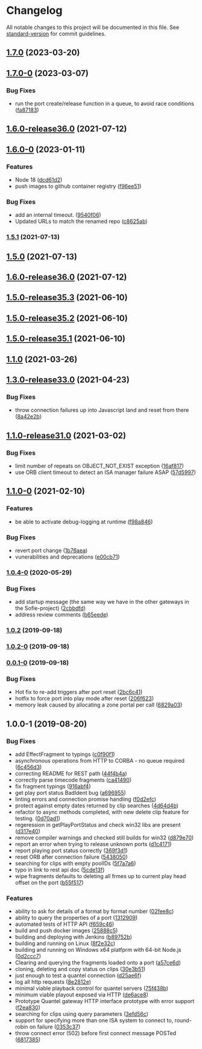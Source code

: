 # Changelog

All notable changes to this project will be documented in this file. See [standard-version](https://github.com/conventional-changelog/standard-version) for commit guidelines.

## [1.7.0](https://github.com/nrkno/sofie-quantel-gateway/compare/1.7.0-0...1.7.0) (2023-03-20)

## [1.7.0-0](https://github.com/nrkno/sofie-quantel-gateway/compare/1.6.0-0...1.7.0-0) (2023-03-07)


### Bug Fixes

* run the port create/release function in a queue, to avoid race conditions ([fa87183](https://github.com/nrkno/sofie-quantel-gateway/commit/fa87183cff934e4b97145f8df9d8141f3f639a22))

## [1.6.0-release36.0](https://github.com/nrkno/sofie-quantel-gateway/compare/1.5.0-release35.3...1.6.0-release36.0) (2021-07-12)

## [1.6.0-0](https://github.com/nrkno/sofie-quantel-gateway/compare/1.5.1...1.6.0-0) (2023-01-11)


### Features

* Node 18 ([dcd61d2](https://github.com/nrkno/sofie-quantel-gateway/commit/dcd61d2a1176256d09a361eff6b8628ce1fcef19))
* push images to github container registry ([f96ee51](https://github.com/nrkno/sofie-quantel-gateway/commit/f96ee51b5c526ac3a289eb109e970977e709b607))


### Bug Fixes

* add an internal timeout. ([9540f06](https://github.com/nrkno/sofie-quantel-gateway/commit/9540f06195464f49aa22621ad68d81a881fa9c48))
* Updated URLs to match the renamed repo ([c8625ab](https://github.com/nrkno/sofie-quantel-gateway/commit/c8625abf3e41c2f5315d8aae93ba87885b9e3aed))

### [1.5.1](https://github.com/nrkno/tv-automation-quantel-gateway/compare/1.5.0...1.5.1) (2021-07-13)

## [1.5.0](https://github.com/nrkno/tv-automation-quantel-gateway/compare/1.5.0-release35.3...1.5.0) (2021-07-13)

## [1.6.0-release36.0](https://github.com/nrkno/tv-automation-quantel-gateway/compare/1.5.0-release35.3...1.6.0-release36.0) (2021-07-12)

## [1.5.0-release35.3](https://github.com/nrkno/tv-automation-quantel-gateway/compare/1.5.0-release35.2...1.5.0-release35.3) (2021-06-10)

## [1.5.0-release35.2](https://github.com/nrkno/tv-automation-quantel-gateway/compare/1.5.0-release35.1...1.5.0-release35.2) (2021-06-10)

## [1.5.0-release35.1](https://github.com/nrkno/tv-automation-quantel-gateway/compare/v0.0.0-test2...v1.5.0-release35.1) (2021-06-10)

## [1.1.0](https://github.com/nrkno/tv-automation-quantel-gateway/compare/1.1.0...v1.1.0) (2021-03-26)

## [1.3.0-release33.0](https://github.com/nrkno/tv-automation-quantel-gateway/compare/1.1.0-release31.0...1.3.0-release33.0) (2021-04-23)


### Bug Fixes

* throw connection failures up into Javascript land and reset from there ([8a42e2b](https://github.com/nrkno/tv-automation-quantel-gateway/commit/8a42e2b6ab9d49ed28d0c3e0c3b43bba646f1270))

## [1.1.0-release31.0](https://github.com/nrkno/tv-automation-quantel-gateway/compare/1.1.0-1...1.1.0-release31.0) (2021-03-02)


### Bug Fixes

* limit number of repeats on OBJECT_NOT_EXIST exception ([16af817](https://github.com/nrkno/tv-automation-quantel-gateway/commit/16af8173aad71f9b88d2825bea75f987ef135810))
* use ORB client timeout to detect an ISA manager failure ASAP ([57d5997](https://github.com/nrkno/tv-automation-quantel-gateway/commit/57d59978c0ca95b4bcdbde4bfdcfcfd65739f4f8))

## [1.1.0-0](https://github.com/nrkno/tv-automation-quantel-gateway/compare/1.0.4-0...1.1.0-0) (2021-02-10)


### Features

* be able to activate debug-logging at runtime ([f98a846](https://github.com/nrkno/tv-automation-quantel-gateway/commit/f98a846042647b6f738086d2d27bc3d87e2bfa1c))


### Bug Fixes

* revert port change ([1b76aea](https://github.com/nrkno/tv-automation-quantel-gateway/commit/1b76aea3ef421cc53a5174a62bc6c55982319a2e))
* vunerabilities and deprecations ([e00cb71](https://github.com/nrkno/tv-automation-quantel-gateway/commit/e00cb716487f1681312482426eaa72ea31b896ee))

### [1.0.4-0](https://github.com/nrkno/tv-automation-quantel-gateway/compare/1.0.2...1.0.4-0) (2020-05-29)


### Bug Fixes

* add startup message (the same way we have in the other gateways in the Sofie-project) ([2cbbdfd](https://github.com/nrkno/tv-automation-quantel-gateway/commit/2cbbdfd15cd907814fb063ad1308f5595b15d542))
* address review comments ([b65eede](https://github.com/nrkno/tv-automation-quantel-gateway/commit/b65eede2e6170dc8db63a14c20456b2e0faea997))

### [1.0.2](https://github.com/nrkno/tv-automation-quantel-gateway/compare/1.0.2-0...1.0.2) (2019-09-18)

### [1.0.2-0](https://github.com/nrkno/tv-automation-quantel-gateway/compare/0.0.1-0...1.0.2-0) (2019-09-18)

### [0.0.1-0](https://github.com/nrkno/tv-automation-quantel-gateway/compare/1.0.0-1...0.0.1-0) (2019-09-18)


### Bug Fixes

* Hot fix to re-add triggers after port reset ([2bc6c41](https://github.com/nrkno/tv-automation-quantel-gateway/commit/2bc6c41))
* hotfix to force port into play mode after reset ([206f623](https://github.com/nrkno/tv-automation-quantel-gateway/commit/206f623))
* memory leak caused by allocating a zone portal per call ([6829a03](https://github.com/nrkno/tv-automation-quantel-gateway/commit/6829a03))

## 1.0.0-1 (2019-08-20)

### Bug Fixes

* add EffectFragment to typings ([c0f90f1](https://github.com/nrkno/tv-automation-quantel-gateway/commit/c0f90f1))
* asynchronous operations from HTTP to CORBA - no queue required ([6c456d3](https://github.com/nrkno/tv-automation-quantel-gateway/commit/6c456d3))
* correcting README for REST path ([44f4b4a](https://github.com/nrkno/tv-automation-quantel-gateway/commit/44f4b4a))
* correctly parse timecode fragments ([ca41490](https://github.com/nrkno/tv-automation-quantel-gateway/commit/ca41490))
* fix fragment typings ([916abf4](https://github.com/nrkno/tv-automation-quantel-gateway/commit/916abf4))
* get play port status BadIdent bug ([a696955](https://github.com/nrkno/tv-automation-quantel-gateway/commit/a696955))
* linting errors and connection promise handling ([f0d2efc](https://github.com/nrkno/tv-automation-quantel-gateway/commit/f0d2efc))
* protect against empty dates returned by clip searches ([4d64d4b](https://github.com/nrkno/tv-automation-quantel-gateway/commit/4d64d4b))
* refactor to async methods completed, with new delete clip feature for testing. ([0d70ad1](https://github.com/nrkno/tv-automation-quantel-gateway/commit/0d70ad1))
* regeression in getPlayPortStatus and check win32 libs are present ([d317e40](https://github.com/nrkno/tv-automation-quantel-gateway/commit/d317e40))
* remove compiler warnings and checked still builds for win32 ([d879e70](https://github.com/nrkno/tv-automation-quantel-gateway/commit/d879e70))
* report an error when trying to release unknown ports ([d1c4171](https://github.com/nrkno/tv-automation-quantel-gateway/commit/d1c4171))
* report playing port status correctly ([369f3d1](https://github.com/nrkno/tv-automation-quantel-gateway/commit/369f3d1))
* reset ORB after connection failure ([5438050](https://github.com/nrkno/tv-automation-quantel-gateway/commit/5438050))
* searching for clips with empty poolIDs ([5f7a7a6](https://github.com/nrkno/tv-automation-quantel-gateway/commit/5f7a7a6))
* typo in link to rest api doc ([5cde13f](https://github.com/nrkno/tv-automation-quantel-gateway/commit/5cde13f))
* wipe fragments defaults to deleting all frmes up to current play head offset on the port ([b55f517](https://github.com/nrkno/tv-automation-quantel-gateway/commit/b55f517))


### Features

* ability to ask for details of a format by format number ([02fee8c](https://github.com/nrkno/tv-automation-quantel-gateway/commit/02fee8c))
* ability to query the properties of a port ([1312909](https://github.com/nrkno/tv-automation-quantel-gateway/commit/1312909))
* automated tests of HTTP API ([f659c46](https://github.com/nrkno/tv-automation-quantel-gateway/commit/f659c46))
* build and push docker images ([25888c5](https://github.com/nrkno/tv-automation-quantel-gateway/commit/25888c5))
* building and deploying with Jenkins ([b89752b](https://github.com/nrkno/tv-automation-quantel-gateway/commit/b89752b))
* building and running on Linux ([8f2e32c](https://github.com/nrkno/tv-automation-quantel-gateway/commit/8f2e32c))
* building and running on Windows x64 platfprm with 64-bit Node.js ([0d2ccc7](https://github.com/nrkno/tv-automation-quantel-gateway/commit/0d2ccc7))
* Clearing and querying the fragments loaded onto a port ([a57ce6d](https://github.com/nrkno/tv-automation-quantel-gateway/commit/a57ce6d))
* cloning, deleting and copy status on clips ([30e3b51](https://github.com/nrkno/tv-automation-quantel-gateway/commit/30e3b51))
* just enough to test a quantel connection ([d25ae6f](https://github.com/nrkno/tv-automation-quantel-gateway/commit/d25ae6f))
* log all http requests ([8e2812e](https://github.com/nrkno/tv-automation-quantel-gateway/commit/8e2812e))
* minimal viable playback control for quantel servers ([75f438b](https://github.com/nrkno/tv-automation-quantel-gateway/commit/75f438b))
* minimum viable playout exposed via HTTP ([de6ace8](https://github.com/nrkno/tv-automation-quantel-gateway/commit/de6ace8))
* Prototype Quantel gateway HTTP interface prototype with error support ([f2ea830](https://github.com/nrkno/tv-automation-quantel-gateway/commit/f2ea830))
* searching for clips using query parameters ([3efd56c](https://github.com/nrkno/tv-automation-quantel-gateway/commit/3efd56c))
* support for specifying more than one ISA system to connect to, round-robin on failure ([0353c37](https://github.com/nrkno/tv-automation-quantel-gateway/commit/0353c37))
* throw connect error (502) before first connect message POSTed ([6817385](https://github.com/nrkno/tv-automation-quantel-gateway/commit/6817385))
